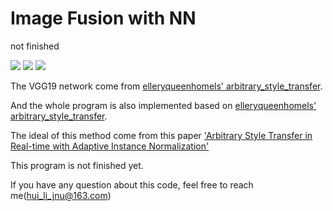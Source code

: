 # Image Fusion with NN

not finished


![](https://github.com/exceptionLi/image_fusion_with_NN/blob/master/framework/framework.png)
![](https://github.com/exceptionLi/image_fusion_with_NN/blob/master/framework/fusion_strategy.png)
![](https://github.com/exceptionLi/image_fusion_with_NN/blob/master/framework/train_decoder.png)

The VGG19 network come from [elleryqueenhomels' arbitrary_style_transfer](https://github.com/elleryqueenhomels/arbitrary_style_transfer).

And the whole program is also implemented based on [elleryqueenhomels' arbitrary_style_transfer](https://github.com/elleryqueenhomels/arbitrary_style_transfer).

The ideal of this method come from this paper ['Arbitrary Style Transfer in Real-time with Adaptive Instance Normalization'](https://github.com/xunhuang1995/AdaIN-style)

This program is not finished yet.

If you have any question about this code, feel free to reach me(hui_li_jnu@163.com) 

